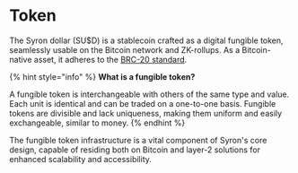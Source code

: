 # Token

The Syron dollar (SU$D) is a stablecoin crafted as a digital fungible token, seamlessly usable on the Bitcoin network and ZK-rollups. As a Bitcoin-native asset, it adheres to the [BRC-20 standard](https://layer1.gitbook.io/layer1-foundation/protocols/brc-20).

{% hint style="info" %}
**What is a fungible token?**

A fungible token is interchangeable with others of the same type and value. Each unit is identical and can be traded on a one-to-one basis. Fungible tokens are divisible and lack uniqueness, making them uniform and easily exchangeable, similar to money.
{% endhint %}

The fungible token infrastructure is a vital component of Syron's core design, capable of residing both on Bitcoin and layer-2 solutions for enhanced scalability and accessibility.

<!-- {% embed url="https://5ccbc373887ca40020446347-geedzbiswp.chromatic.com/iframe.html?id=icon--labels&args=&viewMode=story" %}
These examples are taken from the excellent [Storybook Example Design System](https://5ccbc373887ca40020446347-geedzbiswp.chromatic.com/?path=/story/icon--labels).
{% endembed %} -->
